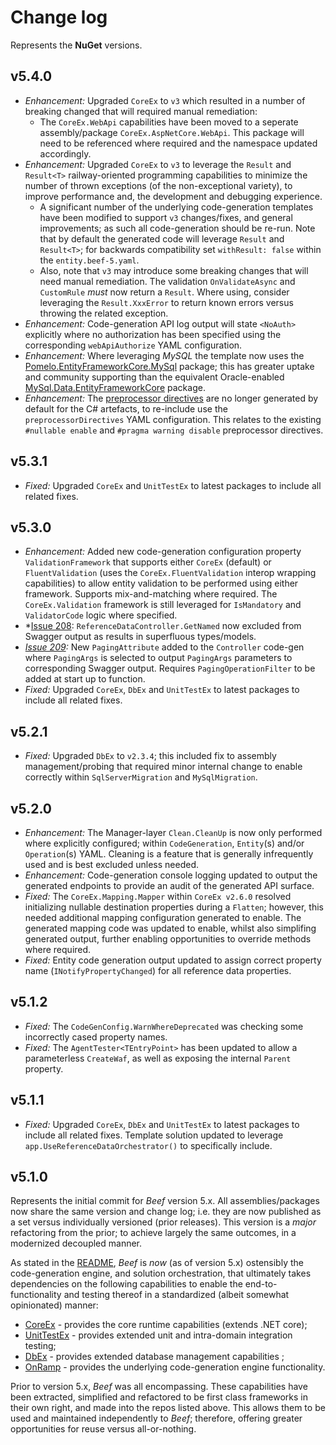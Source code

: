 # Change log

Represents the **NuGet** versions.

## v5.4.0
- *Enhancement:* Upgraded `CoreEx` to `v3` which resulted in a number of breaking changed that will required manual remediation:
  - The `CoreEx.WebApi` capabilities have been moved to a seperate assembly/package `CoreEx.AspNetCore.WebApi`. This package will need to be referenced where required and the namespace updated accordingly.
- *Enhancement:* Upgraded `CoreEx` to `v3` to leverage the `Result` and `Result<T>` railway-oriented programming capabilities to minimize the number of thrown exceptions (of the non-exceptional variety), to improve performance and, the development and debugging experience.
  - A significant number of the underlying code-generation templates have been modified to support `v3` changes/fixes, and general improvements; as such all code-generation should be re-run. Note that by default the generated code will leverage `Result` and `Result<T>`; for backwards compatibility set `withResult: false` within the `entity.beef-5.yaml`.
  - Also, note that `v3` may introduce some breaking changes that will need manual remediation. The validation `OnValidateAsync` and  `CustomRule` _must_ now return a `Result`. Where using, consider leveraging the `Result.XxxError` to return known errors versus throwing the related exception.
- *Enhancement:* Code-generation API log output will state `<NoAuth>` explicitly where no authorization has been specified using the corresponding `webApiAuthorize` YAML configuration.
- *Enhancement:* Where leveraging _MySQL_ the template now uses the [Pomelo.EntityFrameworkCore.MySql](https://www.nuget.org/packages/Pomelo.EntityFrameworkCore.MySql) package; this has greater uptake and community supporting than the equivalent Oracle-enabled [MySql.Data.EntityFrameworkCore](https://www.nuget.org/packages/MySql.Data.EntityFrameworkCore) package.
- *Enhancement:* The [preprocessor directives](https://learn.microsoft.com/en-us/dotnet/csharp/language-reference/preprocessor-directives) are no longer generated by default for the C# artefacts, to re-include use the `preprocessorDirectives` YAML configuration. This relates to the existing `#nullable enable` and `#pragma warning disable` preprocessor directives.

## v5.3.1
- *Fixed:* Upgraded `CoreEx` and `UnitTestEx` to latest packages to include all related fixes.

## v5.3.0
- *Enhancement:* Added new code-generation configuration property `ValidationFramework` that supports either `CoreEx` (default) or `FluentValidation` (uses the `CoreEx.FluentValidation` interop wrapping capabilities) to allow entity validation to be performed using either framework. Supports mix-and-matching where required. The `CoreEx.Validation` framework is still leveraged for `IsMandatory` and `ValidatorCode` logic where specified.
- *[Issue 208](https://github.com/Avanade/Beef/issues/208): `ReferenceDataController.GetNamed` now excluded from Swagger output as results in superfluous types/models.
- *[Issue 209](https://github.com/Avanade/Beef/issues/209):* New `PagingAttribute` added to the `Controller` code-gen where `PagingArgs` is selected to output `PagingArgs` parameters to corresponding Swagger output. Requires `PagingOperationFilter` to be added at start up to function.
- *Fixed:* Upgraded `CoreEx`, `DbEx` and `UnitTestEx` to latest packages to include all related fixes.

## v5.2.1
- *Fixed:* Upgraded `DbEx` to `v2.3.4`; this included fix to assembly management/probing that required minor internal change to enable correctly within `SqlServerMigration` and `MySqlMigration`.

## v5.2.0
- *Enhancement:* The Manager-layer `Clean.CleanUp` is now only performed where explicitly configured; within `CodeGeneration`, `Entity`(s) and/or `Operation`(s) YAML. Cleaning is a feature that is generally infrequently used and is best excluded unless needed.
- *Enhancement:* Code-generation console logging updated to output the generated endpoints to provide an audit of the generated API surface.
- *Fixed:* The `CoreEx.Mapping.Mapper` within `CoreEx v2.6.0` resolved initializing nullable destination properties during a `Flatten`; however, this needed additional mapping configuration generated to enable. The generated mapping code was updated to enable, whilst also simplifing generated output, further enabling opportunities to override methods where required.
- *Fixed:* Entity code generation output updated to assign correct property name (`INotifyPropertyChanged`) for all reference data properties.

## v5.1.2
- *Fixed:* The `CodeGenConfig.WarnWhereDeprecated` was checking some incorrectly cased property names.
- *Fixed:* The `AgentTester<TEntryPoint>` has been updated to allow a parameterless `CreateWaf`, as well as exposing the internal `Parent` property. 

## v5.1.1
- *Fixed:* Upgraded `CoreEx`, `DbEx` and `UnitTestEx` to latest packages to include all related fixes. Template solution updated to leverage `app.UseReferenceDataOrchestrator()` to specifically include.

## v5.1.0
Represents the initial commit for _Beef_ version 5.x. All assemblies/packages now share the same version and change log; i.e. they are now published as a set versus individually versioned (prior releases). This version is a _major_ refactoring from the prior; to achieve largely the same outcomes, in a modernized decoupled manner.

As stated in the [README](./README.md), _Beef_ is _now_ (as of version 5.x) ostensibly the code-generation engine, and solution orchestration, that ultimately takes dependencies on the following capabilities to enable the end-to-functionality and testing thereof in a standardized (albeit somewhat opinionated) manner:
- [CoreEx](https://github.com/Avanade/CoreEx) - provides the core runtime capabilities  (extends .NET core);
- [UnitTestEx](https://github.com/Avanade/UnitTestEx) - provides extended unit and intra-domain integration testing;
- [DbEx](https://github.com/Avanade/DbEx) - provides extended database management capabilities ;
- [OnRamp](https://github.com/Avanade/OnRamp) - provides the underlying code-generation engine functionality.

Prior to version 5.x, _Beef_ was all encompassing. These capabilities have been extracted, simplified and refactored to be first class frameworks in their own right, and made into the repos listed above. This allows them to be used and maintained independently to _Beef_; therefore, offering greater opportunities for reuse versus all-or-nothing.